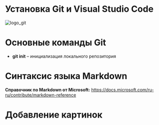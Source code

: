 **Установка Git и Visual Studio Code**
=

![logo_git](https://git-scm.com/images/logos/downloads/Git-Logo-2Color.png)

# **Основные команды Git** 
* **git init** – инициализация локального репозитория

# **Синтаксис языка Markdown** 
**Справочник по Markdown от Microsoft:**
https://docs.microsoft.com/ru-ru/contribute/markdown-reference

# **Добавление картинок** 